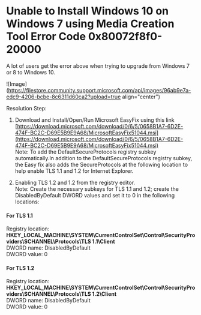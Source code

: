 # Unable to Install Windows 10 on Windows 7 using Media Creation Tool  Error Code 0x80072f8f0-20000

A lot of users get the error above when trying to upgrade from Windows 7 or 8 to Windows 10.

![Image](https://filestore.community.support.microsoft.com/api/images/96ab9e7a-edc9-4206-bcbe-8c6311d60ca2?upload=true align="center")

Resolution Step:  
1) Download and Install/Open/Run Microsoft EasyFix using this link [https://download.microsoft.com/download/0/6/5/0658B1A7-6D2E-474F-BC2C-D69E5B9E9A68/MicrosoftEasyFix51044.msi](https://download.microsoft.com/download/0/6/5/0658B1A7-6D2E-474F-BC2C-D69E5B9E9A68/MicrosoftEasyFix51044.msi)  
Note: To add the DefaultSecureProtocols registry subkey automatically.In addition to the DefaultSecureProtocols registry subkey, the Easy fix also adds the SecureProtocols at the following location to help enable TLS 1.1 and 1.2 for Internet Explorer.  
  
2) Enabling TLS 1.2 and 1.2 from the registry editor.  
Note: Create the necessary subkeys for TLS 1.1 and 1.2; create the DisabledByDefault DWORD values and set it to 0 in the following locations:

#### **For TLS 1.1**

Registry location: **HKEY\_LOCAL\_MACHINE\\SYSTEM\\CurrentControlSet\\Control\\SecurityProviders\\SCHANNEL\\Protocols\\TLS 1.1\\Client**  
DWORD name: DisabledByDefault  
DWORD value: 0

#### **For TLS 1.2**

Registry location: **HKEY\_LOCAL\_MACHINE\\SYSTEM\\CurrentControlSet\\Control\\SecurityProviders\\SCHANNEL\\Protocols\\TLS 1.2\\Client**  
DWORD name: DisabledByDefault  
DWORD value: 0